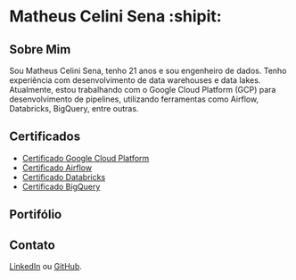 # Matheus Celini Sena :shipit:

## Sobre Mim
Sou Matheus Celini Sena, tenho 21 anos e sou engenheiro de dados. Tenho experiência com desenvolvimento de data warehouses e data lakes. Atualmente, estou trabalhando com o Google Cloud Platform (GCP) para desenvolvimento de pipelines, utilizando ferramentas como Airflow, Databricks, BigQuery, entre outras.

## Certificados
- [Certificado Google Cloud Platform](#)
- [Certificado Airflow](#)
- [Certificado Databricks](#)
- [Certificado BigQuery](#)

## Portifólio


## Contato
[LinkedIn](#) ou [GitHub](#).
